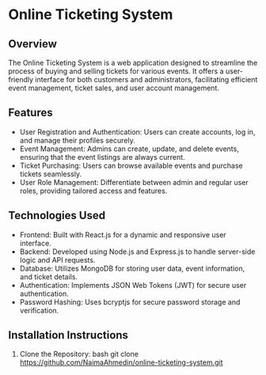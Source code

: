 # Online Ticketing System

## Overview
The Online Ticketing System is a web application designed to streamline the process of buying and selling tickets for various events. It offers a user-friendly interface for both customers and administrators, facilitating efficient event management, ticket sales, and user account management.

## Features
- User Registration and Authentication: Users can create accounts, log in, and manage their profiles securely.
- Event Management: Admins can create, update, and delete events, ensuring that the event listings are always current.
- Ticket Purchasing: Users can browse available events and purchase tickets seamlessly.
- User Role Management: Differentiate between admin and regular user roles, providing tailored access and features.

## Technologies Used
- Frontend: Built with React.js for a dynamic and responsive user interface.
- Backend: Developed using Node.js and Express.js to handle server-side logic and API requests.
- Database: Utilizes MongoDB for storing user data, event information, and ticket details.
- Authentication: Implements JSON Web Tokens (JWT) for secure user authentication.
- Password Hashing: Uses bcryptjs for secure password storage and verification.

## Installation Instructions
1. Clone the Repository:
   bash
   git clone https://github.com/NaimaAhmedin/online-ticketing-system.git
